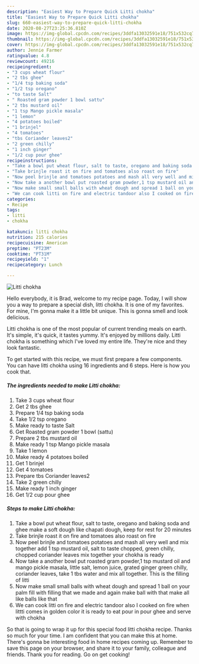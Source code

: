 ```yaml
---
description: "Easiest Way to Prepare Quick Litti chokha"
title: "Easiest Way to Prepare Quick Litti chokha"
slug: 660-easiest-way-to-prepare-quick-litti-chokha
date: 2020-08-27T23:25:36.810Z
image: https://img-global.cpcdn.com/recipes/3ddfa13032591e18/751x532cq70/litti-chokha-recipe-main-photo.jpg
thumbnail: https://img-global.cpcdn.com/recipes/3ddfa13032591e18/751x532cq70/litti-chokha-recipe-main-photo.jpg
cover: https://img-global.cpcdn.com/recipes/3ddfa13032591e18/751x532cq70/litti-chokha-recipe-main-photo.jpg
author: Jennie Farmer
ratingvalue: 4.8
reviewcount: 49216
recipeingredient:
- "3 cups wheat flour"
- "2 tbs ghee"
- "1/4 tsp baking soda"
- "1/2 tsp oregano"
- "to taste Salt"
- " Roasted gram powder 1 bowl sattu"
- "2 tbs mustard oil"
- "1 tsp Mango pickle masala"
- "1 lemon"
- "4 potatoes boiled"
- "1 brinjel"
- "4 tomatoes"
- "tbs Coriander leaves2"
- "2 green chilly"
- "1 inch ginger"
- "1/2 cup pour ghee"
recipeinstructions:
- "Take a bowl put wheat flour, salt to taste, oregano and baking soda and ghee make a soft dough like chapati dough, keep for rest for 20 minutes"
- "Take brinjle roast it on fire and tomatoes also roast on fire"
- "Now peel brinjle and tomatoes potatoes and mash all very well and mix together add 1 tsp mustard oil, salt to taste chopped, green chilly, chopped coriander leaves mix together your chokha is ready"
- "Now take a another bowl put roasted gram powder,1 tsp mustard oil and mango pickle masala, little salt, lemon juice, grated ginger green chilly, coriander leaves, take 1 tbs water and mix all together. This is the filling of litti"
- "Now make small small balls with wheat dough and spread 1 ball on your palm fill with filling that we made and again make ball with that make all like balls like that"
- "We can cook litti on fire and electric tandoor also I cooked on fire when littti comes in golden color it is ready to eat pour in pour ghee and serve with chokha"
categories:
- Recipe
tags:
- litti
- chokha

katakunci: litti chokha 
nutrition: 215 calories
recipecuisine: American
preptime: "PT23M"
cooktime: "PT31M"
recipeyield: "1"
recipecategory: Lunch

---
```



![Litti chokha](https://img-global.cpcdn.com/recipes/3ddfa13032591e18/751x532cq70/litti-chokha-recipe-main-photo.jpg)

Hello everybody, it is Brad, welcome to my recipe page. Today, I will show you a way to prepare a special dish, litti chokha. It is one of my favorites. For mine, I'm gonna make it a little bit unique. This is gonna smell and look delicious.



Litti chokha is one of the most popular of current trending meals on earth. It's simple, it's quick, it tastes yummy. It's enjoyed by millions daily. Litti chokha is something which I've loved my entire life. They're nice and they look fantastic.


To get started with this recipe, we must first prepare a few components. You can have litti chokha using 16 ingredients and 6 steps. Here is how you cook that.

<!--inarticleads1-->

##### The ingredients needed to make Litti chokha:

1. Take 3 cups wheat flour
1. Get 2 tbs ghee
1. Prepare 1/4 tsp baking soda
1. Take 1/2 tsp oregano
1. Make ready to taste Salt
1. Get  Roasted gram powder 1 bowl (sattu)
1. Prepare 2 tbs mustard oil
1. Make ready 1 tsp Mango pickle masala
1. Take 1 lemon
1. Make ready 4 potatoes boiled
1. Get 1 brinjel
1. Get 4 tomatoes
1. Prepare tbs Coriander leaves2
1. Take 2 green chilly
1. Make ready 1 inch ginger
1. Get 1/2 cup pour ghee




<!--inarticleads2-->

##### Steps to make Litti chokha:

1. Take a bowl put wheat flour, salt to taste, oregano and baking soda and ghee make a soft dough like chapati dough, keep for rest for 20 minutes
1. Take brinjle roast it on fire and tomatoes also roast on fire
1. Now peel brinjle and tomatoes potatoes and mash all very well and mix together add 1 tsp mustard oil, salt to taste chopped, green chilly, chopped coriander leaves mix together your chokha is ready
1. Now take a another bowl put roasted gram powder,1 tsp mustard oil and mango pickle masala, little salt, lemon juice, grated ginger green chilly, coriander leaves, take 1 tbs water and mix all together. This is the filling of litti
1. Now make small small balls with wheat dough and spread 1 ball on your palm fill with filling that we made and again make ball with that make all like balls like that
1. We can cook litti on fire and electric tandoor also I cooked on fire when littti comes in golden color it is ready to eat pour in pour ghee and serve with chokha




So that is going to wrap it up for this special food litti chokha recipe. Thanks so much for your time. I am confident that you can make this at home. There's gonna be interesting food in home recipes coming up. Remember to save this page on your browser, and share it to your family, colleague and friends. Thank you for reading. Go on get cooking!
